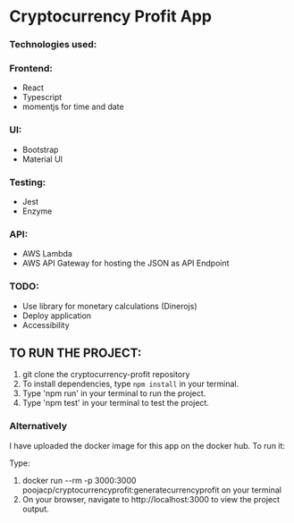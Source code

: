 # Cryptocurrency Profit App

### Technologies used:

### Frontend:

- React
- Typescript
- momentjs for time and date

### UI:

- Bootstrap 
- Material UI

### Testing:
- Jest
- Enzyme

### API:
- AWS Lambda
- AWS API Gateway for hosting the JSON as API Endpoint


### TODO:
- Use library for monetary calculations (Dinerojs)
- Deploy application
- Accessibility

## TO RUN THE PROJECT:

1. git clone the cryptocurrency-profit repository
2. To install dependencies, type `npm install` in your terminal.
3. Type 'npm run' in your terminal to run the project.
4. Type 'npm test' in your terminal to test the project.

### Alternatively
I have uploaded the docker image for this app on the docker hub. To run it:

Type:

1. docker run --rm -p 3000:3000 poojacp/cryptocurrencyprofit:generatecurrencyprofit on your terminal
2. On your browser, navigate to http://localhost:3000 to view the project output.


